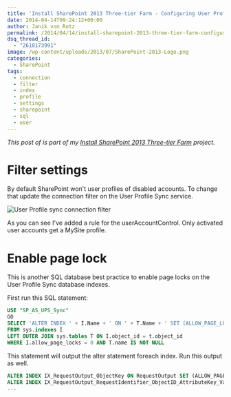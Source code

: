 ```yaml
---
title: 'Install SharePoint 2013 Three-tier Farm - Configuring User Profiles'
date: 2014-04-14T09:24:12+00:00
author: Janik von Rotz
permalink: /2014/04/14/install-sharepoint-2013-three-tier-farm-configuring-user-profiles/
dsq_thread_id:
  - "2610173991"
image: /wp-content/uploads/2013/07/SharePoint-2013-Logo.png
categories:
  - SharePoint
tags:
  - connection
  - filter
  - index
  - profile
  - settings
  - sharepoint
  - sql
  - user
---
```

*This post of is part of my [Install SharePoint 2013 Three-tier Farm](https://janikvonrotz.ch/projects/install-sharepoint-2013-three-tier-farm/) project.*

# Filter settings

By default SharePoint won't user profiles of disabled accounts. To change that update the connection filter on the User Profile Sync service.
<!--more-->
![User Profile sync connection filter](/wp-content/uploads/2014/04/User-Profile-sync-connection-filter.png)

As you can see I've added a rule for the userAccountControl. Only activated user accounts get a MySite profile.

# Enable page lock

This is another SQL database best practice to enable page locks on the User Profile Sync database indexes.

First run this SQL statement:

```sql
USE "SP_AS_UPS_Sync"
GO
SELECT 'ALTER INDEX ' + I.Name + ' ON ' + T.Name + ' SET (ALLOW_PAGE_LOCKS = ON)' As Command
FROM sys.indexes I
LEFT OUTER JOIN sys.tables T ON I.object_id = t.object_id
WHERE I.allow_page_locks = 0 AND T.name IS NOT NULL
```

This statement will output the alter statement foreach index. Run this output as well.

```sql
ALTER INDEX IX_RequestOutput_ObjectKey ON RequestOutput SET (ALLOW_PAGE_LOCKS = ON)
ALTER INDEX IX_RequestOutput_RequestIdentifier_ObjectID_AttributeKey_ValueReference ON RequestOutput SET (ALLOW_PAGE_LOCKS = ON)
...
```
